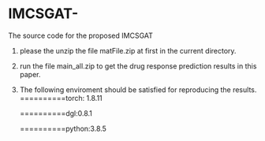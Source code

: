 # IMCSGAT-
The source code for the proposed IMCSGAT
1) please the unzip the file matFile.zip at first in the current directory.
2) run the file main_all.zip to get the drug response prediction results in this paper.
3) The following enviroment should be satisfied for reproducing the results.
   ==========torch: 1.8.11
   
   ==========dgl:0.8.1
   
   ==========python:3.8.5
   
